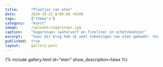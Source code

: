 ```yaml
---
title:      "Plaatjes van eten"
date:       2020-10-21 8:00:00 +0200
tags:       ["thema's"]
category:   "kunst"
image:      /uploads/sugarsnaps.jpg
caption:    "Sugarsnaps (waterverf en fineliner in schetsboekje)"
excerpt:    "Voor dit blog heb ik veel tekeningen van eten gemaakt. Vooral groentes en fruit heb ik nagetekend en geschilderd. Ik ben erg geïnspireerd door urban sketchers. Vooral de wildere en losse tekeningen vind ik gaaf. Dat is eigenlijk moeilijker dan heel precies. Gek hè. Maar er zitten ook experimenten met houtskool, pastelkrijtjes en iets acrylverf bij."
published:  true
layout:     gallery-post
---
```


{% include gallery.html id="eten" show_description=false %}
